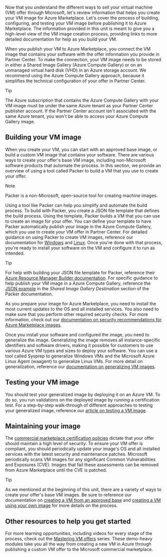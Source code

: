 Now that you understand the different ways to sell your virtual machine (VM) offer through Microsoft, let's review information that helps you create your VM image for Azure Marketplace. Let's cover the process of building, configuring, and testing your VM image before publishing it to Azure Marketplace. The information provided in this unit is meant to give you a high-level view of the VM image creation process, providing links to more detailed documentation for help as you build your VM.

When you publish your VM to Azure Marketplace, you connect the VM image that contains your software with the offer information you provide in Partner Center. To make the connection, your VM image needs to be stored in either a Shared Image Gallery (Azure Compute Gallery) or on an unmanaged virtual hard disk (VHD) in an Azure storage account. We recommend using the Azure Compute Gallery approach, because it simplifies the technical configuration of your offer in Partner Center.

>[!TIP]
>The Azure subscription that contains the Azure Compute Gallery with your VM image must be under the same Azure tenant as your Partner Center publisher account. If the Partner Center account isn't associated with the same Azure tenant, you won't be able to access your Azure Compute Gallery image.

## Building your VM image

When you create your VM, you can start with an approved base image, or build a custom VM image that contains your software. There are various ways to create your offer's base VM image, including non-Microsoft software products that automate the process. In this section, we provide an overview of using a tool called Packer to build a VM that you use to create your offer.

>[!NOTE]
>Packer is a non-Microsoft, open-source tool for creating machine images.

Using a tool like Packer can help you simplify and automate the build process. To build with Packer, you create a JSON file template that defines the build process. Using the template, Packer builds a VM that you can use to create an image for your offer. You can define your template to have Packer automatically publish your image in the Azure Compute Gallery, which you use to create your VM offer in Partner Center. For detailed guidance on using Packer to create VM images, reference our documentation for [Windows](/azure/virtual-machines/windows/build-image-with-packer) and [Linux](/azure/virtual-machines/linux/build-image-with-packer). Once you're done with that process, you're ready to install your software on the VM and configure it to run as intended.

>[!TIP]
>For help with building your JSON file template for Packer, reference their [Azure Resource Manager Builder documentation](https://www.packer.io/docs/builders/azure/arm). For specific guidance to help publish your VM image in a Azure Compute Gallery, reference the [JSON example](https://www.packer.io/docs/builders/azure/arm#shared_image_gallery_destination) in the *Shared Image Gallery Destination* section of the Packer documentation.

As you prepare your image for Azure Marketplace, you need to install the most current updates to the OS and all installed services. You also need to make sure that you perform other required security checks. For more information, check out our [documentation on security recommendations for Azure Marketplace images](/azure/security/fundamentals/azure-marketplace-images).

Once you install your software and configured the image, you need to generalize the image. Generalizing the image removes all instance-specific identifiers and software drivers, making it possible for customers to use various Azure VM types and sizes to deploy your software. You can use a tool called Sysprep to generalize Windows VMs and the Microsoft Azure Linux Agent (waagent) to generalize Linux VMs. For more detail on generalization, reference our [documentation on generalizing VM images](/partner-center/marketplace/azure-vm-use-approved-base#generalize-the-image).

## Testing your VM image

You should test your generalized image by deploying it on an Azure VM. To do so, you run validations on the deployed image by running a certification test. For a step-by-step walk-through of different approaches to testing your generalized image, reference our [article on testing a VM image](/partner-center/marketplace/azure-vm-image-test).

## Maintaining your image

 The [commercial marketplace certification policies](/legal/marketplace/certification-policies?context=/partner-center/marketplace/context/context) dictate that your offer should maintain a high level of security. To ensure your VM offer is compliant, you should periodically update your image's OS and all installed services with the latest security and maintenance patches. Microsoft periodically scans VM images for any significant Common Vulnerabilities and Exposures (CVE). Images that fail these assessments can be removed from Azure Marketplace until the CVE is patched.

>[!TIP]
>As we mentioned at the beginning of this unit, there are a variety of ways to create your offer's base VM images. Be sure to reference our documentation on [creating a VM from an approved base](/partner-center/marketplace/azure-vm-use-approved-base) and [creating a VM using your own image](/partner-center/marketplace/azure-vm-use-own-image) for more details on the process.

## Other resources to help you get started

For more learning opportunities, including videos for every stage of the process, check out the [Mastering VM offers](https://aka.ms/MasteringTheMarketplace/vm) series. These demo-heavy modules take you all the way from creating a new VM in Azure through publishing a custom VM offer to the Microsoft commercial marketplace.
